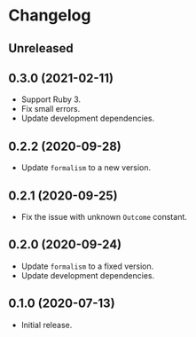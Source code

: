 # Changelog

## Unreleased

## 0.3.0 (2021-02-11)

*   Support Ruby 3.
*   Fix small errors.
*   Update development dependencies.

## 0.2.2 (2020-09-28)

*   Update `formalism` to a new version.

## 0.2.1 (2020-09-25)

*   Fix the issue with unknown `Outcome` constant.

## 0.2.0 (2020-09-24)

*   Update `formalism` to a fixed version.
*   Update development dependencies.

## 0.1.0 (2020-07-13)

*   Initial release.
